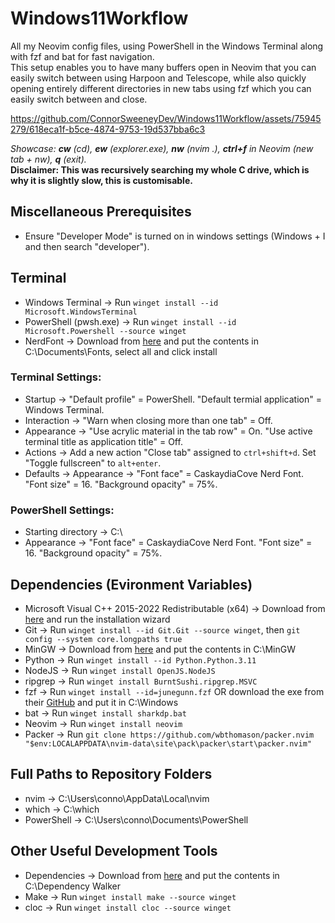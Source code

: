 # Windows11Workflow

All my Neovim config files, using PowerShell in the Windows Terminal along with fzf and bat for fast navigation.\
This setup enables you to have many buffers open in Neovim that you can easily switch between using Harpoon and Telescope, while also quickly opening entirely different directories in new tabs using fzf which you can easily switch between and close.

https://github.com/ConnorSweeneyDev/Windows11Workflow/assets/75945279/618eca1f-b5ce-4874-9753-19d537bba6c3

*Showcase: **cw** (cd), **ew** (explorer.exe), **nw** (nvim .), **ctrl+f** in Neovim (new tab + nw), **q** (exit).*\
**Disclaimer: This was recursively searching my whole C drive, which is why it is slightly slow, this is customisable.**

## Miscellaneous Prerequisites
- Ensure "Developer Mode" is turned on in windows settings (Windows + I and then search "developer").

## Terminal
- Windows Terminal &rightarrow; Run `winget install --id Microsoft.WindowsTerminal`
- PowerShell (pwsh.exe) &rightarrow; Run `winget install --id Microsoft.Powershell --source winget`
- NerdFont &rightarrow; Download from [here](https://www.nerdfonts.com/font-downloads) and put the contents in C:\Documents\Fonts, select all and click install
### Terminal Settings:
- Startup &rightarrow; "Default profile" = PowerShell. "Default termial application" = Windows Terminal.
- Interaction &rightarrow; "Warn when closing more than one tab" = Off.
- Appearance &rightarrow; "Use acrylic material in the tab row" = On. "Use active terminal title as application title" = Off.
- Actions &rightarrow; Add a new action "Close tab" assigned to `ctrl+shift+d`. Set "Toggle fullscreen" to `alt+enter`.
- Defaults &rightarrow; Appearance &rightarrow; "Font face" = CaskaydiaCove Nerd Font. "Font size" = 16. "Background opacity" = 75%.
### PowerShell Settings:
- Starting directory &rightarrow; C:\
- Appearance &rightarrow; "Font face" = CaskaydiaCove Nerd Font. "Font size" = 16. "Background opacity" = 75%.

## Dependencies (Evironment Variables)
- Microsoft Visual C++ 2015-2022 Redistributable (x64) &rightarrow; Download from [here](https://learn.microsoft.com/en-us/cpp/windows/latest-supported-vc-redist?view=msvc-170) and run the installation wizard
- Git &rightarrow; Run `winget install --id Git.Git --source winget`, then `git config --system core.longpaths true`
- MinGW &rightarrow; Download from [here](https://www.mingw-w64.org/downloads/) and put the contents in C:\MinGW
- Python &rightarrow; Run `winget install --id Python.Python.3.11`
- NodeJS &rightarrow; Run `winget install OpenJS.NodeJS`
- ripgrep &rightarrow; Run `winget install BurntSushi.ripgrep.MSVC`
- fzf &rightarrow; Run `winget install --id=junegunn.fzf` OR download the exe from their [GitHub](https://github.com/junegunn/fzf-bin/releases) and put it in C:\Windows
- bat &rightarrow; Run `winget install sharkdp.bat`
- Neovim &rightarrow; Run `winget install neovim`
- Packer &rightarrow; Run `git clone https://github.com/wbthomason/packer.nvim "$env:LOCALAPPDATA\nvim-data\site\pack\packer\start\packer.nvim"`

## Full Paths to Repository Folders
- nvim &rightarrow; C:\Users\conno\AppData\Local\nvim
- which &rightarrow; C:\which
- PowerShell &rightarrow; C:\Users\conno\Documents\PowerShell

## Other Useful Development Tools
- Dependencies &rightarrow; Download from [here](https://github.com/lucasg/Dependencies) and put the contents in C:\Dependency Walker
- Make &rightarrow; Run `winget install make --source winget`
- cloc &rightarrow; Run `winget install cloc --source winget`

